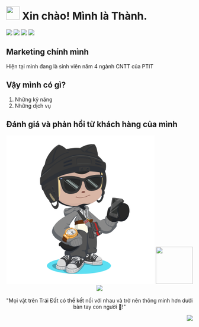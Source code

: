 # <img width="36" height="36" src="https://user-images.githubusercontent.com/74038190/212284087-bbe7e430-757e-4901-90bf-4cd2ce3e1852.gif"> Xin chào!  Mình là Thành.

![](https://img.shields.io/github/followers/mellivora24?logo=github&color=facc15&labelColor=ff7337)
![](https://img.shields.io/badge/dynamic/json?logo=github&label=GitHub%20Stars&query=%24.stars&url=https://api.github-star-counter.workers.dev/user/mellivora24)
![](https://img.shields.io/badge/dynamic/json?logo=github&label=GitHub%20Forks&query=%24.forks&url=https://api.github-star-counter.workers.dev/user/mellivora24)
![](https://komarev.com/ghpvc/?username=thanhquyet24ptit)

## Marketing chính mình
Hiện tại mình đang là sinh viên năm 4 ngành CNTT của PTIT

## Vậy mình có gì?
1. Những kỹ năng
2. Những dịch vụ

## Đánh giá và phản hồi từ khách hàng của mình

<p align="center">
  <img src="https://github.com/mellivora24/mellivora24/blob/main/octocat-1719253327080.png" width="400" height="400"> <img src="https://github.githubassets.com/images/mona-loading-dark.gif" width="100" height="100">
  <img src="https://user-images.githubusercontent.com/74038190/212284100-561aa473-3905-4a80-b561-0d28506553ee.gif">
</p>
<p align="center">"Mọi vật trên Trái Đất có thể kết nối với nhau và trở nên thông minh hơn dưới bàn tay con người 👐!"</p>

<p align="right"> <img src="https://github-readme-stats.vercel.app/api/top-langs/?username=mellivora24&hide_progress=true&theme=dark&layout=compact"> </p>
